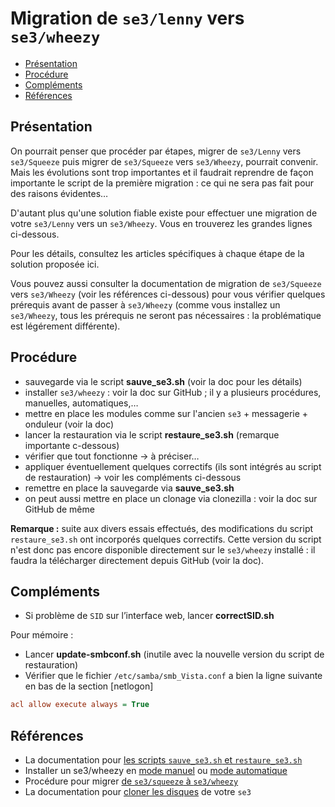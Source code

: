 # Migration de `se3/lenny` vers `se3/wheezy`

* [Présentation](#présentation)
* [Procédure](#procédure)
* [Compléments](#compléments)
* [Références](#références)


## Présentation

On pourrait penser que procéder par étapes, migrer de `se3/Lenny` vers `se3/Squeeze` puis  migrer de `se3/Squeeze` vers `se3/Wheezy`, pourrait convenir. Mais les évolutions sont trop importantes et il faudrait reprendre de façon importante le script de la première migration : ce qui ne sera pas fait pour des raisons évidentes…

D'autant plus qu'une solution fiable existe pour effectuer une migration de votre `se3/Lenny` vers un `se3/Wheezy`. Vous en trouverez les grandes lignes ci-dessous.

Pour les détails, consultez les articles spécifiques à chaque étape de la solution proposée ici.

Vous pouvez aussi consulter la documentation de migration de `se3/Squeeze` vers `se3/Wheezy` (voir les références ci-dessous) pour vous vérifier quelques prérequis avant de passer à `se3/Wheezy` (comme vous installez un `se3/Wheezy`, tous les prérequis ne seront pas nécessaires : la problématique est légérement différente).


## Procédure

* sauvegarde via le script **sauve_se3.sh** (voir la doc pour les détails)
* installer `se3/wheezy` : voir la doc sur GitHub ; il y a plusieurs procédures, manuelles, automatiques,…
* mettre en place les modules comme sur l'ancien `se3` + messagerie + onduleur (voir la doc)
* lancer la restauration via le script **restaure_se3.sh** (remarque importante c-dessous)
* vérifier que tout fonctionne → à préciser…
* appliquer éventuellement quelques correctifs (ils sont intégrés au script de restauration) → voir les compléments ci-dessous
* remettre en place la sauvegarde via **sauve_se3.sh**
* on peut aussi mettre en place un clonage via clonezilla : voir la doc sur GitHub de même

**Remarque :** suite aux divers essais effectués, des modifications du script `restaure_se3.sh` ont incorporés quelques correctifs. Cette version du script n'est donc pas encore disponible directement sur le `se3/wheezy` installé : il faudra la télécharger directement depuis GitHub (voir la doc).


## Compléments

- Si problème de `SID` sur l’interface web, lancer **correctSID.sh**

Pour mémoire :  
- Lancer **update-smbconf.sh** (inutile avec la nouvelle version du script de restauration)
- Vérifier que le fichier `/etc/samba/smb_Vista.conf` a bien la ligne suivante en bas de la section [netlogon]
```ini
acl allow execute always = True
```


## Références

* La documentation pour [les scripts `sauve_se3.sh` et `restaure_se3.sh`](../se3-sauvegarde/sauverestaure.md#sauvegarder-et-restaurer-un-serveur-se3)
* Installer un se3/wheezy en [mode manuel](../se3-installation/installationmanuelle.md#installation-manuelle-dun-se3) ou [mode automatique](../se3-installation/incorporerpreseed.md#installation-automatique-dun-se3)
* Procédure pour migrer [de `se3/squeeze` à `se3/wheezy`](../se3-migration/SqueezeToWheezy.md#migration-de-se3squeeze-vers-se3wheezy)
* La documentation pour [cloner les disques](../se3-sauvegarde/clonerse3.md#cloner-un-se3) de votre `se3`

